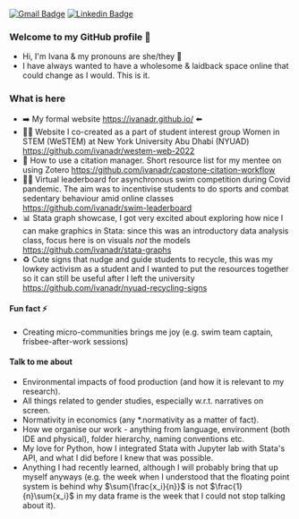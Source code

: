 
[![Gmail Badge](https://img.shields.io/badge/-Email-c14438?style=flat&logo=Gmail&logoColor=white&link=mailto:ivana.drabova@nyu.edu)](mailto:ivana.drabova@nyu.edu)
[![Linkedin Badge](https://img.shields.io/badge/-Linkedin-blue?style=flat&logo=Linkedin&logoColor=white&link=https://www.linkedin.com/in/ivana-drabova/)](https://www.linkedin.com/in/ivana-drabova/)

### Welcome to my GitHub profile 👋
- Hi, I'm Ivana & my pronouns are she/they :rainbow:
- I have always wanted to have a wholesome & laidback space online that could change as I would. This is it. 

### What is here
- ➡️ My formal website https://ivanadr.github.io/ ⬅️
- 🧑‍🔬 Website I co-created as a part of student interest group Women in STEM (WeSTEM) at New York University Abu Dhabi (NYUAD) https://github.com/ivanadr/westem-web-2022  
- 📑 How to use a citation manager. Short resource list for my mentee on using Zotero https://github.com/ivanadr/capstone-citation-workflow
- 🏊‍♀️ Virtual leaderboard for asynchronous swim competition during Covid pandemic. The aim was to incentivise students to do sports and combat sedentary behaviour amid online classes https://github.com/ivanadr/swim-leaderboard
- 📊 Stata graph showcase, I got very excited about exploring how nice I can make graphics in Stata: since this was an introductory data analysis class, focus here is on visuals *not* the models https://github.com/ivanadr/stata-graphs 
- ♻️ Cute signs that nudge and guide students to recycle, this was my lowkey activism as a student and I wanted to put the resources together so it can still be useful after I left the university https://github.com/ivanadr/nyuad-recycling-signs

 
#### Fun fact ⚡ 
- Creating micro-communities brings me joy (e.g. swim team captain, frisbee-after-work sessions)

#### Talk to me about
- Environmental impacts of food production (and how it is relevant to my research).
- All things related to gender studies, especially w.r.t. narratives on screen.
- Normativity in economics (any *.normativity as a matter of fact).
- How we organise  our work - anything from language, environment (both IDE and physical), folder hierarchy, naming conventions etc.
- My love for Python, how I integrated Stata with Jupyter lab with Stata's API, and what I did before I knew that was possible.
- Anything I had recently learned, although I will probably bring that up myself anyways (e.g. the week when I understood that the floating point system is behind why $\sum{\frac{x_i}{n}}$ is not $\frac{1}{n}\sum{x_i}$ in my data frame is the week that I could not stop talking about it).
